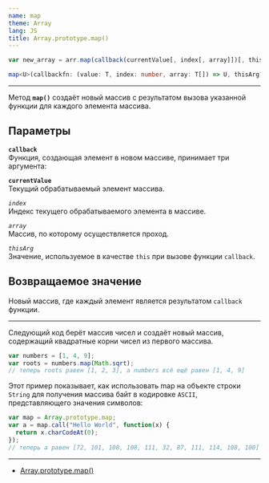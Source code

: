```yaml
---
name: map
theme: Array
lang: JS
title: Array.prototype.map()
---
```


```js
var new_array = arr.map(callback(currentValue[, index[, array]])[, thisArg])
```

```ts
map<U>(callbackfn: (value: T, index: number, array: T[]) => U, thisArg?: any): U[]; // ES5
```

---

Метод **`map()`** создаёт новый массив с результатом вызова указанной функции для каждого элемента массива.

## Параметры

**`callback`**<br />
Функция, создающая элемент в новом массиве, принимает три аргумента:

**`currentValue`**<br />
Текущий обрабатываемый элемент массива.

_`index`_<br />
Индекс текущего обрабатываемого элемента в массиве.

_`array`_<br />
Массив, по которому осуществляется проход.

_`thisArg`_<br />
Значение, используемое в качестве `this` при вызове функции `callback`.

## Возвращаемое значение

Новый массив, где каждый элемент является результатом `callback` функции.

---

Следующий код берёт массив чисел и создаёт новый массив, содержащий квадратные корни чисел из первого массива.

```js
var numbers = [1, 4, 9];
var roots = numbers.map(Math.sqrt);
// теперь roots равен [1, 2, 3], а numbers всё ещё равен [1, 4, 9]
```

Этот пример показывает, как использовать map на объекте строки `String` для получения массива байт в кодировке `ASCII`, представляющего значения символов:

```js
var map = Array.prototype.map;
var a = map.call("Hello World", function(x) {
  return x.charCodeAt(0);
});
// теперь a равен [72, 101, 108, 108, 111, 32, 87, 111, 114, 108, 100]
```

---

- [Array.prototype.map()](https://developer.mozilla.org/ru/docs/Web/JavaScript/Reference/Global_Objects/Array/map)

